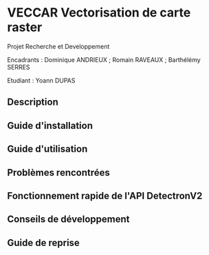 # VECCAR Vectorisation de carte raster
Projet Recherche et Developpement

Encadrants : Dominique ANDRIEUX ; Romain RAVEAUX ; Barthélémy SERRES

Etudiant : Yoann DUPAS

## Description

## Guide d'installation

## Guide d'utilisation

## Problèmes rencontrées

## Fonctionnement rapide de l'API DetectronV2

## Conseils de développement

## Guide de reprise


